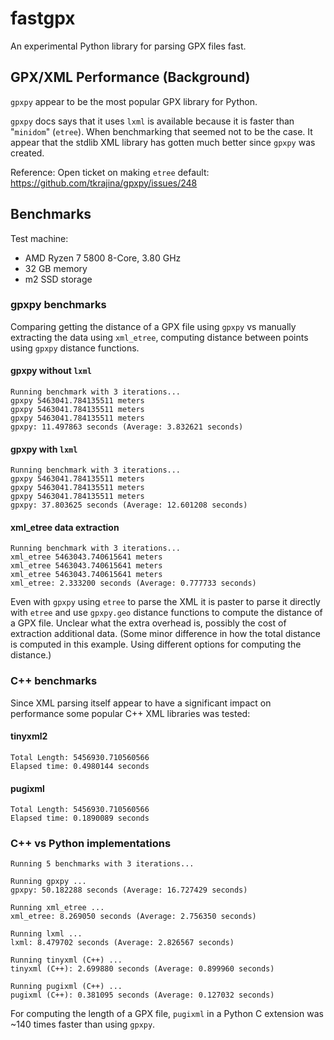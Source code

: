 # fastgpx

An experimental Python library for parsing GPX files fast.

## GPX/XML Performance (Background)

`gpxpy` appear to be the most popular GPX library for Python.

`gpxpy` docs says that it uses `lxml` is available because it is faster than "`minidom`" (`etree`).
When benchmarking that seemed not to be the case. It appear that the stdlib XML library has gotten
much better since `gpxpy` was created.

Reference: Open ticket on making `etree` default:
https://github.com/tkrajina/gpxpy/issues/248

## Benchmarks

Test machine:

* AMD Ryzen 7 5800 8-Core, 3.80 GHz
* 32 GB memory
* m2 SSD storage

### gpxpy benchmarks

Comparing getting the distance of a GPX file using `gpxpy` vs manually extracting
the data using `xml_etree`, computing distance between points using `gpxpy`
distance functions.

#### gpxpy without `lxml`

```
Running benchmark with 3 iterations...
gpxpy 5463041.784135511 meters
gpxpy 5463041.784135511 meters
gpxpy 5463041.784135511 meters
gpxpy: 11.497863 seconds (Average: 3.832621 seconds)
```

#### gpxpy with `lxml`

```
Running benchmark with 3 iterations...
gpxpy 5463041.784135511 meters
gpxpy 5463041.784135511 meters
gpxpy 5463041.784135511 meters
gpxpy: 37.803625 seconds (Average: 12.601208 seconds)
```

#### xml_etree data extraction

```
Running benchmark with 3 iterations...
xml_etree 5463043.740615641 meters
xml_etree 5463043.740615641 meters
xml_etree 5463043.740615641 meters
xml_etree: 2.333200 seconds (Average: 0.777733 seconds)
```

Even with `gpxpy` using `etree` to parse the XML it is paster to parse it
directly with `etree` and use `gpxpy.geo` distance functions to compute the
distance of a GPX file. Unclear what the extra overhead is, possibly the cost
of extraction additional data. (Some minor difference in how the total distance
is computed in this example. Using different options for computing the distance.)

### C++ benchmarks

Since XML parsing itself appear to have a significant impact on performance some
popular C++ XML libraries was tested:

#### tinyxml2
```
Total Length: 5456930.710560566
Elapsed time: 0.4980144 seconds
```

#### pugixml
```
Total Length: 5456930.710560566
Elapsed time: 0.1890089 seconds
```

### C++ vs Python implementations


```
Running 5 benchmarks with 3 iterations...

Running gpxpy ...
gpxpy: 50.182288 seconds (Average: 16.727429 seconds)

Running xml_etree ...
xml_etree: 8.269050 seconds (Average: 2.756350 seconds)

Running lxml ...
lxml: 8.479702 seconds (Average: 2.826567 seconds)

Running tinyxml (C++) ...
tinyxml (C++): 2.699880 seconds (Average: 0.899960 seconds)

Running pugixml (C++) ...
pugixml (C++): 0.381095 seconds (Average: 0.127032 seconds)
```

For computing the length of a GPX file, `pugixml` in a Python C extension was ~140
times faster than using `gpxpy`.
